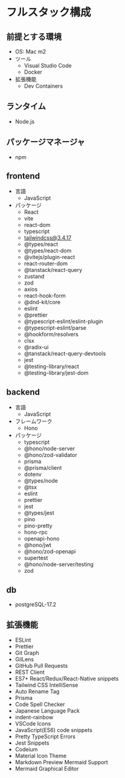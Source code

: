# フルスタック構成

## 前提とする環境
  - OS: Mac m2
  - ツール
    - Visual Studio Code
    - Docker
  - 拡張機能
    - Dev Containers

## ランタイム
  - Node.js

## パッケージマネージャ
  - npm

## frontend
  - 言語
    - JavaScript
  - パッケージ
    - React
    - vite
    - react-dom
    - typescript
    - tailwindcss@3.4.17
    - @types/react
    - @types/react-dom
    - @vitejs/plugin-react
    - react-router-dom
    - @tanstack/react-query
    - zustand
    - zod
    - axios
    - react-hook-form
    - @dnd-kit/core
    - eslint
    - @prettier
    - @typescript-eslint/eslint-plugin
    - @typescript-eslint/parse
    - @hookform/resolvers
    - clsx
    - @radix-ui
    - @tanstack/react-query-devtools
    - jest
    - @testing-library/react
    - @testing-library/jest-dom

## backend
  - 言語
    - JavaScript
  - フレームワーク
    - Hono
  - パッケージ
    - typescript
    - @hono/node-server
    - @hono/zod-validator
    - prisma
    - @prisma/client
    - dotenv
    - @types/node
    - @tsx
    - eslint
    - prettier
    - jest
    - @types/jest
    - pino
    - pino-pretty
    - hono-rpc
    - openapi-hono
    - @hono/jwt
    - @hono/zod-openapi
    - supertest
    - @hono/node-server/testing
    - zod

## db
  - postgreSQL-17.2

## 拡張機能
  - ESLint
  - Prettier
  - Git Graph
  - GilLens
  - GitHub Pull Requests
  - REST Client
  - ES7+ React/Redux/React-Native snippets
  - Tailwind CSS IntelliSense
  - Auto Rename Tag
  - Prisma
  - Code Spell Checker
  - Japanese Language Pack
  - indent-rainbow
  - VSCode Icons
  - JavaScript(ES6) code snippets
  - Pretty TypeScript Errors
  - Jest Snippets
  - Codeium
  - Material Icon Theme
  - Markdown Preview Mermaid Support
  - Mermaid Graphical Editor